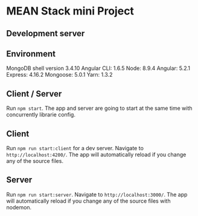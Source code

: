 # MEAN Stack mini Project

## Development server

## Environment

MongoDB shell version 3.4.10
Angular CLI: 1.6.5
Node: 8.9.4
Angular: 5.2.1
Express: 4.16.2
Mongoose: 5.0.1
Yarn: 1.3.2

## Client / Server
Run `npm start`. The app and server are going to start at the same time with concurrently librarie config.

## Client
Run `npm run start:client` for a dev server. Navigate to `http://localhost:4200/`. The app will automatically reload if you change any of the source files.

## Server
Run `npm run start:server`. Navigate to `http://localhost:3000/`. The app will automatically reload if you change any of the source files with nodemon.
